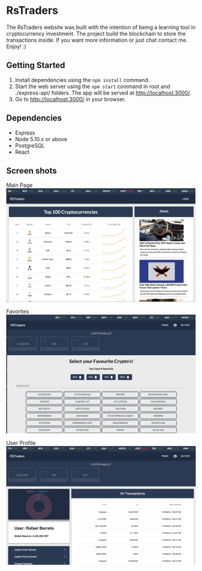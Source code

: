 # RsTraders

The RsTraders website was built with the intention of being a learning tool in cryptocurrency investment. The project build the blockchain to store the transactions inside. If you want more information or just chat contact me. Enjoy! :)


## Getting Started


1. Install dependencies using the `npm install` command.
2. Start the web server using the `npm start` command in root and ./express-api/ folders. The app will be served at <http://localhost:3000/>.
3. Go to <http://localhost:3000/> in your browser.


## Dependencies

- Express
- Node 5.10.x or above
- PostgreSQL
- React


## Screen shots

Main Page
!["Main Page"](https://github.com/rafaelgavabarreto/RsTraders/blob/master/doc/images/RsTraders%20-%20Main%20Page.png)

Favorites
!["Read a list of tweeters"](https://github.com/rafaelgavabarreto/RsTraders/blob/master/doc/images/RsTraders%20-%20Favorites.png)


User Profile
!["User Profile"](https://github.com/rafaelgavabarreto/RsTraders/blob/master/doc/images/RsTraders%20-%20User%20Profile.png)